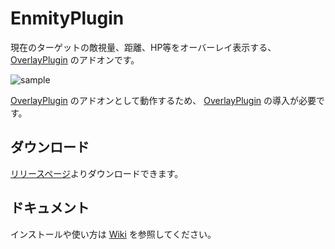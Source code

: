 # EnmityPlugin

現在のターゲットの敵視量、距離、HP等をオーバーレイ表示する、[OverlayPlugin](https://github.com/hibiyasleep/OverlayPlugin) のアドオンです。 

![sample](https://raw.githubusercontent.com/xtuaok/ACT_EnmityPlugin/master/sample.png) 

[OverlayPlugin](https://github.com/hibiyasleep/OverlayPlugin) のアドオンとして動作するため、 [OverlayPlugin](https://github.com/hibiyasleep/OverlayPlugin) の導入が必要です。

## ダウンロード

[リリースページ](https://github.com/TamanegiMage/ACT_EnmityPlugin/releases)よりダウンロードできます。

## ドキュメント

インストールや使い方は [Wiki](https://github.com/xtuaok/ACT_EnmityPlugin/wiki) を参照してください。
